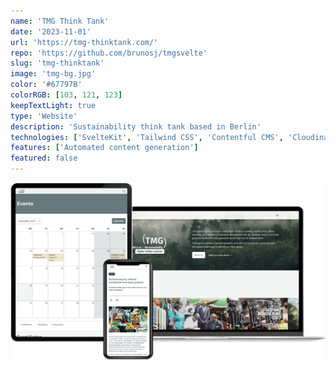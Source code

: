 ```yaml
---
name: 'TMG Think Tank'
date: '2023-11-01'
url: 'https://tmg-thinktank.com/'
repo: 'https://github.com/brunosj/tmgsvelte'
slug: 'tmg-thinktank'
image: 'tmg-bg.jpg'
color: '#67797B'
colorRGB: [103, 121, 123]
keepTextLight: true
type: 'Website'
description: 'Sustainability think tank based in Berlin'
technologies: ['SvelteKit', 'Tailwind CSS', 'Contentful CMS', 'Cloudinary']
features: ['Automated content generation']
featured: false
---
```


![TMG Think Tank Devices](../../assets/images/tmg-devices.png)
